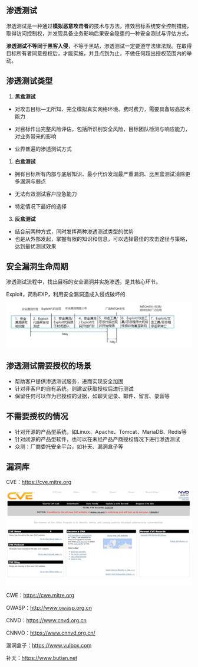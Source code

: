 ## 渗透测试

渗透测试是一种通过**模拟恶意攻击者**的技术与方法，推效目标系统安全控制措施，取得访问控制权，并发现具备业务影响后果安全隐患的一种安全测试与评估方式。

**渗透测试不等同于黑客入侵**，不等于黑站，渗透测试一定要遵守法律法规。在取得目标所有者同意授权后，才能实施，并且点到为止，不做任何超出授权范围内的举动。

## 渗透测试类型

1. **黑盒测试**

  - 对攻击目标—无所知、完全模拟真实网络环境、费时费力，需要具备较高技术能力

  - 对目标作出完整风险评估，包括所识别安全风险，目标团队检测与响应能力，对业务带来的影响

  - 业界普遍的渗透测试方式

1. **白盒测试**

- 拥有目标所有内部与底层知识、最小代价发现最严重漏洞、比黑盒测试消除更多漏洞与弱点

- 无法有效测试客户应急能力

- 特定情况下最好的选择

3. **灰盒测试**

- 结合前两种方式，同时发挥两种渗透测试类型的优势
- 也是从外部发起，掌握有限的知识和信息，可以选择最佳的攻击途径与策略，达到最优测试效果

## 安全漏洞生命周期

渗透测试流程中，找出目标的安全漏洞并实施渗透，是其核心环节。

Exploit，简称EXP，利用安全漏洞造成入侵或破坏的

![image-20231118191259950](./001.渗透测试.assets/image-20231118191259950.png)

## 渗透测试需要授权的场景

- 帮助客户提供渗透测试服务，进而实现安全加固
- 针对非客户的自有系统，则建议获取授权后进行测试
- 保留任何可以作为已授权的证据，如聊天记录、邮件、留言、录音等

## 不需要授权的情况

- 针对开源的产品型系统，如Linux、Apache、Tomcat、MariaDB、Redis等
- 针对闭源的产品型软件，也可以在未经产品产商授权情况下进行渗透测试
- 众测：厂商委托安全平台，如补天、漏洞盒子等

## 漏洞库

CVE：https://cve.mitre.org

![image-20231118192954293](./001.渗透测试.assets/image-20231118192954293.png)

CWE：https://cwe.mitre.org

OWASP：http://www.owasp.org.cn

CNVD：https://www.cnvd.org.cn

CNNVD：https://www.cnnvd.org.cn/

漏洞盒子：https://www.vulbox.com

补天：https://www.butian.net



